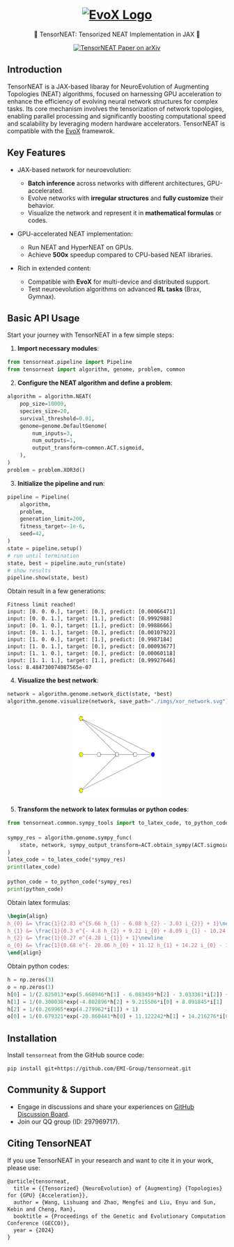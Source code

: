 <h1 align="center">
  <a href="https://github.com/EMI-Group/evox">
  <picture>
    <source media="(prefers-color-scheme: dark)" srcset="./imgs/evox_logo_dark.png">
    <source media="(prefers-color-scheme: light)" srcset="./imgs/evox_logo_light.png">
      <img alt="EvoX Logo" height="50" src="./imgs/evox_logo_light.png">
  </picture>
  </a>
  <br>
</h1>

<p align="center">
🌟 TensorNEAT: Tensorized NEAT Implementation in JAX 🌟
</p>

<p align="center">
  <a href="https://arxiv.org/abs/2404.01817">
    <img src="https://img.shields.io/badge/paper-arxiv-red?style=for-the-badge" alt="TensorNEAT Paper on arXiv">
  </a>
</p>

## Introduction
TensorNEAT is a JAX-based libaray for NeuroEvolution of Augmenting Topologies (NEAT) algorithms, focused on harnessing GPU acceleration to enhance the efficiency of evolving neural network structures for complex tasks. Its core mechanism involves the tensorization of network topologies, enabling parallel processing and significantly boosting computational speed and scalability by leveraging modern hardware accelerators. TensorNEAT is compatible with the [EvoX](https://github.com/EMI-Group/evox/) framewrok.

## Key Features
- JAX-based network for neuroevolution:
    - **Batch inference** across networks with different architectures, GPU-accelerated.
    - Evolve networks with **irregular structures** and **fully customize** their behavior.
    - Visualize the network and represent it in **mathematical formulas** or codes.

- GPU-accelerated NEAT implementation:
    - Run NEAT and HyperNEAT on GPUs.
    - Achieve **500x** speedup compared to CPU-based NEAT libraries.

- Rich in extended content:
    - Compatible with **EvoX** for multi-device and distributed support.
    - Test neuroevolution algorithms on advanced **RL tasks** (Brax, Gymnax).

## Basic API Usage
Start your journey with TensorNEAT in a few simple steps:

1. **Import necessary modules**:
```python
from tensorneat.pipeline import Pipeline
from tensorneat import algorithm, genome, problem, common
```

2. **Configure the NEAT algorithm and define a problem**:
```python
algorithm = algorithm.NEAT(
    pop_size=10000,
    species_size=20,
    survival_threshold=0.01,
    genome=genome.DefaultGenome(
        num_inputs=3,
        num_outputs=1,
        output_transform=common.ACT.sigmoid,
    ),
)
problem = problem.XOR3d()
```

3. **Initialize the pipeline and run**:
```python
pipeline = Pipeline(
    algorithm,
    problem,
    generation_limit=200,
    fitness_target=-1e-6,
    seed=42,
)
state = pipeline.setup()
# run until termination
state, best = pipeline.auto_run(state)
# show results
pipeline.show(state, best)
```
  Obtain result in a few generations:
```
Fitness limit reached!
input: [0. 0. 0.], target: [0.], predict: [0.00066471]
input: [0. 0. 1.], target: [1.], predict: [0.9992988]
input: [0. 1. 0.], target: [1.], predict: [0.9988666]
input: [0. 1. 1.], target: [0.], predict: [0.00107922]
input: [1. 0. 0.], target: [1.], predict: [0.9987184]
input: [1. 0. 1.], target: [0.], predict: [0.00093677]
input: [1. 1. 0.], target: [0.], predict: [0.00060118]
input: [1. 1. 1.], target: [1.], predict: [0.99927646]
loss: 8.484730074087565e-07
```
4. **Visualize the best network**:
```python
network = algorithm.genome.network_dict(state, *best)
algorithm.genome.visualize(network, save_path="./imgs/xor_network.svg")
```
<div style="text-align: center;">
    <img src="./imgs/xor_network.svg" alt="Visualization of the policy"  width="200" height="200">
</div>

5. **Transform the network to latex formulas or python codes**:
```python
from tensorneat.common.sympy_tools import to_latex_code, to_python_code

sympy_res = algorithm.genome.sympy_func(
    state, network, sympy_output_transform=ACT.obtain_sympy(ACT.sigmoid)
)
latex_code = to_latex_code(*sympy_res)
print(latex_code)

python_code = to_python_code(*sympy_res)
print(python_code)
```
Obtain latex formulas:
```latex
\begin{align}
h_{0} &= \frac{1}{2.83 e^{5.66 h_{1} - 6.08 h_{2} - 3.03 i_{2}} + 1}\newline
h_{1} &= \frac{1}{0.3 e^{- 4.8 h_{2} + 9.22 i_{0} + 8.09 i_{1} - 10.24 i_{2}} + 1}\newline
h_{2} &= \frac{1}{0.27 e^{4.28 i_{1}} + 1}\newline
o_{0} &= \frac{1}{0.68 e^{- 20.86 h_{0} + 11.12 h_{1} + 14.22 i_{0} - 1.96 i_{2}} + 1}\newline
\end{align}
```
Obtain python codes:
```python
h = np.zeros(3)
o = np.zeros(1)
h[0] = 1/(2.825013*exp(5.660946*h[1] - 6.083459*h[2] - 3.033361*i[2]) + 1)
h[1] = 1/(0.300038*exp(-4.802896*h[2] + 9.215506*i[0] + 8.091845*i[1] - 10.241107*i[2]) + 1)
h[2] = 1/(0.269965*exp(4.279962*i[1]) + 1)
o[0] = 1/(0.679321*exp(-20.860441*h[0] + 11.122242*h[1] + 14.216276*i[0] - 1.961642*i[2]) + 1)
```


## Installation
Install `tensorneat` from the GitHub source code:
```
pip install git+https://github.com/EMI-Group/tensorneat.git
```


## Community & Support

- Engage in discussions and share your experiences on [GitHub Discussion Board](https://github.com/EMI-Group/evox/discussions).
- Join our QQ group (ID: 297969717).
  
## Citing TensorNEAT

If you use TensorNEAT in your research and want to cite it in your work, please use:
```
@article{tensorneat,
  title = {{Tensorized} {NeuroEvolution} of {Augmenting} {Topologies} for {GPU} {Acceleration}},
  author = {Wang, Lishuang and Zhao, Mengfei and Liu, Enyu and Sun, Kebin and Cheng, Ran},
  booktitle = {Proceedings of the Genetic and Evolutionary Computation Conference (GECCO)},
  year = {2024}
}
